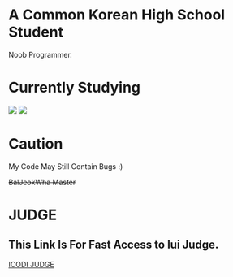 # A Common Korean High School Student
Noob Programmer.

# Currently Studying
<img src="https://img.shields.io/badge/python-ffffff?style=for-the-badge&logo=python&logoColor=ffdd54"/>
<img src="https://img.shields.io/badge/Korean%20High%20School%20Curriculum-292929?style=for-the-badge&logo="/>

# Caution
My Code May Still Contain Bugs :)

~~BalJeokWha Master~~

# JUDGE
## This Link Is For Fast Access to Iui Judge.

[ICODI JUDGE](http://1.238.69.9:7500)
